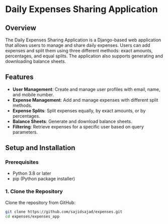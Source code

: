 # Daily Expenses Sharing Application

## Overview

The Daily Expenses Sharing Application is a Django-based web application that allows users to manage and share daily expenses. Users can add expenses and split them using three different methods: exact amounts, percentages, and equal splits. The application also supports generating and downloading balance sheets.

## Features

- **User Management**: Create and manage user profiles with email, name, and mobile number.
- **Expense Management**: Add and manage expenses with different split methods.
- **Expense Splits**: Split expenses equally, by exact amounts, or by percentages.
- **Balance Sheets**: Generate and download balance sheets.
- **Filtering**: Retrieve expenses for a specific user based on query parameters.

## Setup and Installation

### Prerequisites

- Python 3.8 or later
- pip (Python package installer)

### 1. Clone the Repository

Clone the repository from GitHub:

```bash
git clone https://github.com/sajidsajad/expenses.git
cd expenses/expenses_app
